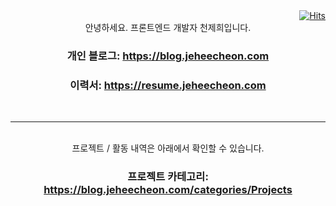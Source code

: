 <div align=center>
<!--   <h3>Skill Set:</h3>
  <img src="https://img.shields.io/badge/React-61DAFB?logo=React&logoColor=black&style=for-the-badge" alt="React">
  <img src="https://img.shields.io/badge/Blazor-512BD4?logo=Next&logoColor=white&style=for-the-badge" alt="Nextjs">
  <img src="https://img.shields.io/badge/ASP.NET_Core-512BD4?logo=.net&logoColor=white&style=for-the-badge" alt="ASP.NET Core"> -->
<!--   <img src="https://img.shields.io/badge/Jekyll-CC0000?logo=Jekyll&logoColor=black&style=for-the-badge" alt="Jekyll"> -->
<!--   <h3>Fluent with:</h3>
  <img src="https://img.shields.io/badge/C_Sharp👍-239120?logo=csharp&logoColor=white&style=flat-square" alt="C#">
  <img src="https://img.shields.io/badge/typescript-3178C6?logo=typescript&logoColor=black&style=flat-square" alt="TypeScript">
  <img src="https://img.shields.io/badge/HTML_&_CSS_&_JS-FC60A8?logo=awesomelists&logoColor=black&style=flat-square" alt="HTML&CSS&JS">
  <br /><br /> -->
<!--   <a href="https://github.com/jeheecheon">
    <img src="https://github-readme-stats.vercel.app/api?username=jeheecheon" alt="My GitHub stats">
  </a> -->
<!--   <pre>
    Languages I don't use often : 
    <em>C, Python</em>
  </pre> -->
  <div align=right>
    <a href="https://hits.seeyoufarm.com">
      <img src="https://hits.seeyoufarm.com/api/count/incr/badge.svg?url=https%3A%2F%2Fgithub.com%2Fjeheecheon%2Fhit-counter&count_bg=%2379C83D&title_bg=%23555555&icon=smugmug.svg&icon_color=%23E7E7E7&title=hits&edge_flat=false" alt="Hits">
    </a>
  </div>
</div>
<div align=center>
  안녕하세요. 프론트엔드 개발자 천제희입니다.
  <h3>
    개인 블로그: 
    <a 
      href="https://blog.jeheecheon.com"
      target="_blank"
      rel="noreferrer"
    >
      https://blog.jeheecheon.com
    </a>
  </h3>
  <h3>
    이력서: 
    <a 
      href="https://resume.jeheecheon.com"
      target="_blank"
      rel="noreferrer"
    >
      https://resume.jeheecheon.com
    </a>
  </h3>
  <br />
  <hr />
  <br />
  프로젝트 / 활동 내역은 아래에서 확인할 수 있습니다.
  <h3>
    프로젝트 카테고리: 
    <a 
      href="https://blog.jeheecheon.com/categories/Projects"
      target="_blank"
      rel="noreferrer"
    >
      https://blog.jeheecheon.com/categories/Projects
    </a>
  </h3>
</div>
